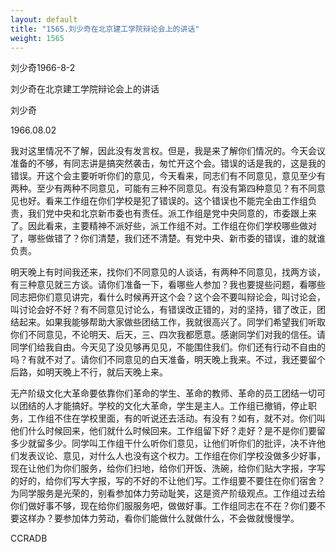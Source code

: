 ```yaml
---
layout: default
title: "1565.刘少奇在北京建工学院辩论会上的讲话"
weight: 1565
---
```


刘少奇1966-8-2

刘少奇在北京建工学院辩论会上的讲话

刘少奇

1966.08.02

我对这里情况不了解，因此没有发言权。但是，我是来了解你们情况的。今天会议准备的不够，有同志讲是搞突然袭击，匆忙开这个会。错误的话是我的，这是我的错误。开这个会主要听听你们的意见，今天看来，同志们有不同意见，意见至少有两种。至少有两种不同意见，可能有三种不同意见。有没有第四种意见？有不同意见也好。看来工作组在你们学校是犯了错误的。这个错误也不能完全由工作组负责，我们党中央和北京新市委也有责任。派工作组是党中央同意的，市委跟上来了。因此看来，主要精神不派好些，派工作组不对。工作组在你们学校哪些做对了，哪些做错了？你们清楚，我们还不清楚。有党中央、新市委的错误，谁的就谁负责。

明天晚上有时间我还来，找你们不同意见的人谈话，有两种不同意见，找两方谈，有三种意见就三方谈。请你们准备一下，看哪些人参加？我也要提些问题，看哪些同志把你们意见讲完，看什么时候再开这个会？这个会不要叫辩论会，叫讨论会，叫讨论会好不好？有不同意见讨论么，有错误改正错的，对的坚持，错了改正，团结起来。如果我能够帮助大家做些团结工作，我就很高兴了。同学们希望我们听取你们不同意见，不论明天、后天，三、四次我都愿意。感谢同学们对我的信任。请同学们给我自由。今天见了没见够再见见，不能围住我们。你们还有行动不自由的吗？有就不对了。请你们不同意见的白天准备，明天晚上我来。不过，我还要留个后路，如明天晚上不行，就后天晚上来。

无产阶级文化大革命要依靠你们革命的学生、革命的教师、革命的员工团结一切可以团结的人才能搞好。学校的文化大革命，学生是主人。工作组已撤销，停止职务，工作组不住在学校里面，有的听说还去活动。有没有？如有，就不对。你们叫他们什么时候回来，他们就什么时候回来。工作组留下好？走好？是不是你们要留多少就留多少。同学叫工作组干什么听你们意见，让他们听你们的批评，决不许他们发表议论、意见，对什么人也没有这个权力。工作组在你们学校没做多少好事，现在让他们为你们服务，给你们扫地，给你们开饭、洗碗，给你们贴大字报，字写的好的，给你们写大字报，写的不好的不让他们写。工作组要不要住在你们宿舍？为同学服务是光荣的，别看参加体力劳动耻笑，这是资产阶级观点。工作组过去给你们做好事不够，现在给你们服服务吧，做做好事。工作组同志在不在？你们要不要这样办？要参加体力劳动，看你们能做什么就做什么，不会做就慢慢学。

CCRADB

